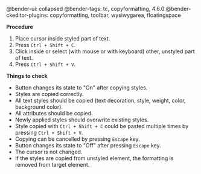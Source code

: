 @bender-ui: collapsed
@bender-tags: tc, copyformatting, 4.6.0
@bender-ckeditor-plugins: copyformatting, toolbar, wysiwygarea, floatingspace

**Procedure**

1. Place cursor inside styled part of text.
2. Press `Ctrl + Shift + C`.
3. Click inside or select (with mouse or with keyboard) other, unstyled part of text.
4. Press `Ctrl + Shift + V`.

**Things to check**

* Button changes its state to "On" after copying styles.
* Styles are copied correctly.
* All text styles should be copied (text decoration, style, weight, color, background color).
* All attributes should be copied.
* Newly applied styles should overwrite existing styles.
* Style copied with `Ctrl + Shift + C` could be pasted multiple times by pressing `Ctrl + Shift + V`.
* Copying can be cancelled by pressing `Escape` key.
* Button changes its state to "Off" after pressing `Escape` key.
* The cursor is not changed.
* If the styles are copied from unstyled element, the formatting is removed from target element.

